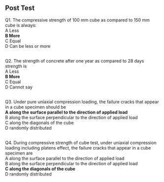 ## Post Test
Q1. The compressive strength of 100 mm cube as compared to 150 mm cube is always:<br>
A  Less<br>
**B More**<br>
C Equal<br>
D Can be less or more<br><br>

Q2. The strength of concrete after one year as compared to 28 days strength is<br>
A  Less<br>
**B More**<br>
C Equal<br>
D  Cannot say<br><br>

Q3. Under pure uniaxial compression loading, the failure cracks that appear in a cube specimen should be<br>
**A along the surface parallel to the direction of applied load**<br>
B along the surface perpendicular to the direction of applied load<br>
C along the diagonals of the cube<br>
D randomly distributed<br><br>

Q4. During compressive strength of cube test, under uniaxial compression loading including platens effect, the failure cracks that appear in a cube specimen are<br>
A along the surface parallel to the direction of applied load<br>
B along the surface perpendicular to the direction of applied load<br>
**C along the diagonals of the cube**<br>
D randomly distributed<br><br>
